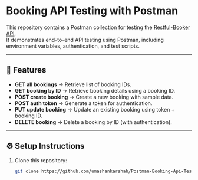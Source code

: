 # Booking API Testing with Postman

This repository contains a Postman collection for testing the [Restful-Booker API](https://restful-booker.herokuapp.com/).  
It demonstrates end-to-end API testing using Postman, including environment variables, authentication, and test scripts.

---

## 🚀 Features

- **GET all bookings** → Retrieve list of booking IDs.
- **GET booking by ID** → Retrieve booking details using a booking ID.
- **POST create booking** → Create a new booking with sample data.
- **POST auth token** → Generate a token for authentication.
- **PUT update booking** → Update an existing booking using token + booking ID.
- **DELETE booking** → Delete a booking by ID (with authentication).

---

## ⚙️ Setup Instructions

1. Clone this repository:
   ```bash
   git clone https://github.com/umashankarshah/Postman-Booking-Api-Testing
